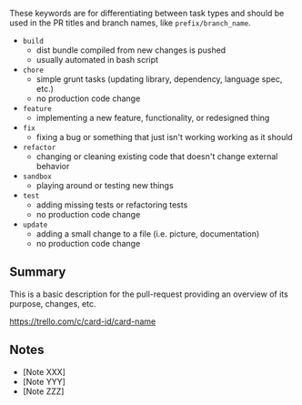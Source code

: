 These keywords are for differentiating between task types and should be used in the PR titles and branch names, like `prefix/branch_name`.

- `build`
  - dist bundle compiled from new changes is pushed
  - usually automated in bash script
- `chore`
  - simple grunt tasks (updating library, dependency, language spec, etc.)
  - no production code change
- `feature`
  - implementing a new feature, functionality, or redesigned thing
- `fix`
  - fixing a bug or something that just isn't working working as it should
- `refactor`
  - changing or cleaning existing code that doesn't change external behavior
- `sandbox`
  - playing around or testing new things
- `test`
  - adding missing tests or refactoring tests
  - no production code change
- `update`
  - adding a small change to a file (i.e. picture, documentation)
  - no production code change

## Summary

This is a basic description for the pull-request providing an overview of its purpose, changes, etc.

https://trello.com/c/card-id/card-name

## Notes

- [Note XXX]
- [Note YYY]
- [Note ZZZ]

